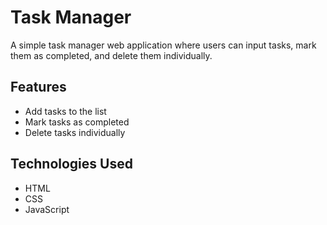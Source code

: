 # Task Manager

A simple task manager web application where users can input tasks, mark them as completed, and delete them individually.

## Features

- Add tasks to the list
- Mark tasks as completed
- Delete tasks individually

## Technologies Used

- HTML
- CSS
- JavaScript
